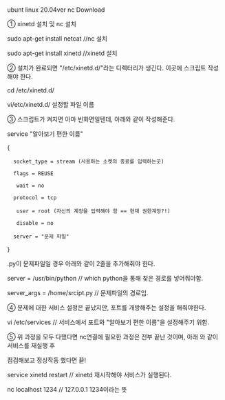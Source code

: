 # 
ubunt linux 20.04ver nc Download

① xinetd 설치 및 nc 설치 

sudo apt-get install netcat          //nc 설치 

sudo apt-get install xinetd          //xinetd 설치 

② 설치가 완료되면 "/etc/xinetd.d/"라는 디렉터리가 생긴다. 이곳에 스크립트 작성해야 한다. 

cd /etc/xinetd.d/ 

vi/etc/xinetd.d/ 설정할 파일 이름 

③ 스크립트가 켜지면 아마 빈화면일텐데, 아래와 같이 작성해준다. 

service "알아보기 편한 이름" 

{ 
      
      socket_type = stream (사용하는 소켓의 종료를 입력하는곳) 
      
      flags = REUSE 
       
       wait = no 
      
      protocol = tcp 
       
       user = root (자신의 계정을 입력해야 함 == 현재 권한계정?!) 
       
       disable = no 
      
      server = "문제 파일" 
} 

.py이 문제파일일 경우 아래와 같이 2줄을 추가해줘야 한다. 

server = /usr/bin/python     // which python을 통해 찾은 경로를 넣어줘야함. 

server_args = /home/srcipt.py    // 문제파일의 경로임. 

④ 문제에 대한 서비스 설정은 끝났지만, 포트를 개방해주는 설정을 해줘야한다. 

vi /etc/services     // 서비스에서 포트와 "알아보기 편한 이름"을 설정해주기 위함. 

⑤ 위 과정을 모두 다했다면 nc연결에 필요한 과정은 전부 끝난 것이며, 아래 와 같이 서비스를 재실행 후 

점검해보고 정상작동 했다면 끝! 
 
 service xinetd restart          // xinetd 재시작해야 서비스가 실행된다. 

nc localhost 1234               // 127.0.0.1 1234이라는 뜻 
